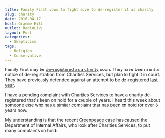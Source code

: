 ```yaml
---
title: Family First vows to fight move to de-register it as charity
slug: charity
date: 2016-04-17
host: Graeme Hill
outlet: RadioLive
layout: Post
categories:
  - Skepticism
tags:
  - Religion
  - Conservative
---
```


Family First may be [de-registered as a charity](http://www.nzherald.co.nz/nz/news/article.cfm?c_id=1&objectid=11618411) soon. They have been sent a notice of de-registration from Charities Services, but plan to fight it in court. They have previously defended against an attempt to be de-registered [last year](http://www.nzherald.co.nz/nz/news/article.cfm?c_id=1&objectid=11473926).

<!-- more -->

I have a pending complaint with Charities Services to have a charity de-registered that's been on hold for a couple of years. I heard this week about someone else who has a similar complaint that has been on hold for over 3 years now.

My understanding is that the recent [Greenpeace case](http://www.greenpeace.org/new-zealand/en/press/Greenpeace-Win-Supreme-Court-Battle/) has caused the Department of Internal Affairs, who look after Charities Services, to put many complaints on hold:
